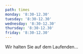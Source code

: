 ```yaml
---
path: times
monday: '8:30-12.30'
tuesday: '8:30-12.30'
wednesday: '8:30-12.30'
thursday: '8:30-12.30'
friday: '8:30-12.30'
---
```


Wir halten Sie auf dem Laufenden...
